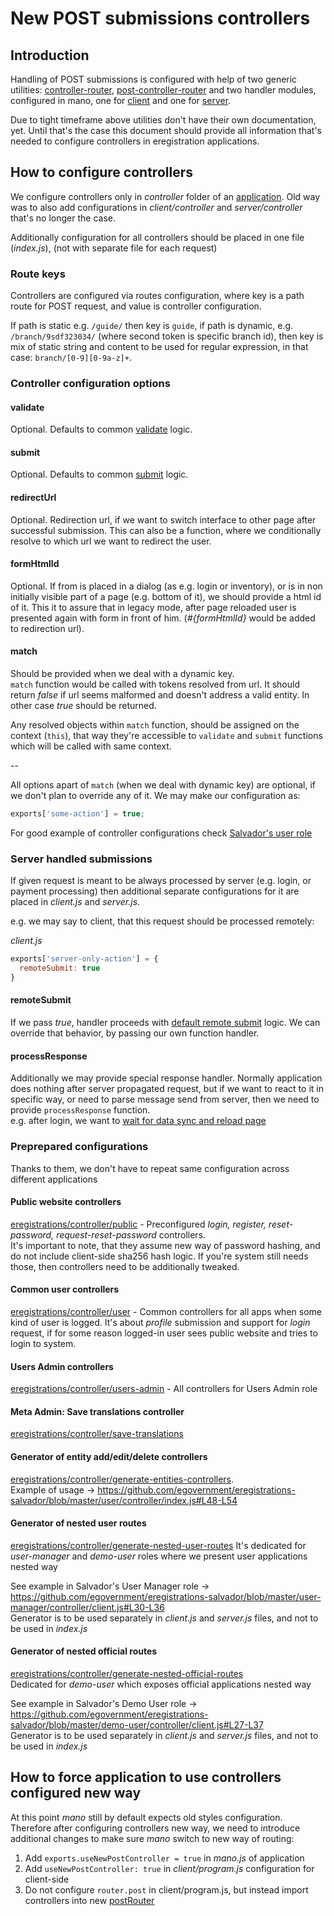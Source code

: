 # New POST submissions controllers

## Introduction

Handling of POST submissions is configured with help of two generic utilities: [controller-router](https://github.com/medikoo/controller-router), [post-controller-router](https://github.com/medikoo/post-controller-router) and two handler modules, configured in mano, one for [client](https://github.com/egovernment/eregistrations-lomas/blob/master/node_modules/mano/client/post-router.js) and one for [server](https://github.com/egovernment/eregistrations-lomas/blob/master/node_modules/mano/server/post-router.js).

Due to tight timeframe above utilities don't have their own documentation, yet. Until that's the case this document should provide all information that's needed to configure controllers in eregistration applications.

## How to configure controllers

We configure controllers only in _controller_ folder of an [application](https://github.com/egovernment/eregistrations#definition-of-applications). Old way was to also add configurations in _client/controller_ and _server/controller_ that's no longer the case.

Additionally configuration for all controllers should be placed in one file (_index.js_), (not with separate file for each request)

### Route keys

Controllers are configured via routes configuration, where key is a path route for POST request, and value is controller configuration.

If path is static e.g. `/guide/` then key is `guide`, if path is dynamic, e.g. `/branch/9sdf323034/` (where second token is specific branch id), then key is mix of static string and content to be used for regular expression, in that case:
`branch/[0-9][0-9a-z]+`.

### Controller configuration options

#### validate
Optional. Defaults to common [validate](https://github.com/egovernment/eregistrations-lomas/blob/master/node_modules/mano/utils/validate.js) logic.

#### submit
Optional. Defaults to common [submit](https://github.com/egovernment/eregistrations-lomas/blob/master/node_modules/mano/utils/save.js) logic.

#### redirectUrl
Optional. Redirection url, if we want to switch interface to other page after successful submission.
This can also be a function, where we conditionally resolve to which url we want to redirect the user.

#### formHtmlId
Optional. If from is placed in a dialog (as e.g. login or inventory), or is in non initially visible part of a page (e.g. bottom of it), we should provide a html id of it. This it to assure that in legacy mode, after page reloaded user is presented again with form in front of him. (_#{formHtmlId}_ would be added to redirection url).

#### match
Should be provided when we deal with a dynamic key.  
`match` function would be called with tokens resolved from url. It should return _false_ if url seems malformed and doesn't address a valid entity. In other case _true_ should be returned.

Any resolved objects within `match` function, should be assigned on the context (`this`), that way they're accessible to `validate` and `submit` functions which will be called with same context.

--

All options apart of `match` (when we deal with dynamic key) are optional, if we don't plan to override any of it. We may make our configuration as:

```javascript
exports['some-action'] = true;
```

For good example of controller configurations check [Salvador's user role](https://github.com/egovernment/eregistrations-salvador/blob/master/user/controller/index.js)

### Server handled submissions

If given request is meant to be always processed by server (e.g. login, or payment processing) then additional separate configurations for it are placed in _client.js_ and _server.js_.

e.g. we may say to client, that this request should be processed remotely:

_client.js_
```javascript
exports['server-only-action'] = {
  remoteSubmit: true
}
```

#### remoteSubmit
If we pass _true_, handler proceeds with [default remote submit](https://github.com/egovernment/eregistrations-lomas/blob/master/node_modules/mano/client/post-router.js#L19) logic. We can override that behavior, by passing our own function handler.

#### processResponse
Additionally we may provide special response handler. Normally application does nothing after server propagated request, but if we want to react to it in specific way, or need to parse message send from server, then we need to provide `processResponse` function.  
e.g. after login, we want to [wait for data sync and reload page](https://github.com/egovernment/eregistrations-lomas/blob/master/node_modules/mano-auth/controller/client/register-and-login.js#L4)


### Preprepared configurations

Thanks to them, we don't have to repeat same configuration across different applications

#### Public website controllers
[eregistrations/controller/public](https://github.com/egovernment/eregistrations/tree/master/controller/public) - Preconfigured _login, register, reset-password, request-reset-password_ controllers.  
It's important to note, that they assume new way of password hashing, and do not include client-side sha256 hash logic.
If you're system still needs those, then controllers need to be additionally tweaked.

#### Common user controllers
[eregistrations/controller/user](https://github.com/egovernment/eregistrations/tree/master/controller/user) - Common controllers for all apps when some kind of user is logged. It's about _profile_ submission and support for _login_ request, if for some reason logged-in user sees public website and tries to login to system.

#### Users Admin controllers
[eregistrations/controller/users-admin](https://github.com/egovernment/eregistrations/tree/master/controller/users-admin) - All controllers for Users Admin role

#### Meta Admin: Save translations controller
[eregistrations/controller/save-translations](https://github.com/egovernment/eregistrations/blob/master/controller/save-translations.js)

#### Generator of entity add/edit/delete controllers
[eregistrations/controller/generate-entities-controllers](https://github.com/egovernment/eregistrations/blob/master/controller/generate-entities-controllers.js).  
Example of usage -> https://github.com/egovernment/eregistrations-salvador/blob/master/user/controller/index.js#L48-L54

#### Generator of nested user routes
[eregistrations/controller/generate-nested-user-routes](https://github.com/egovernment/eregistrations/blob/master/controller/generate-nested-user-routes.js)
It's dedicated for _user-manager_ and _demo-user_ roles where we present user applications nested way

See example in Salvador's User Manager role -> https://github.com/egovernment/eregistrations-salvador/blob/master/user-manager/controller/client.js#L30-L36  
Generator is to be used separately in _client.js_ and _server.js_ files, and not to be used in _index.js_

#### Generator of nested official routes
[eregistrations/controller/generate-nested-official-routes](https://github.com/egovernment/eregistrations/blob/master/controller/generate-nested-official-routes.js)  
Dedicated for _demo-user_ which exposes official applications nested way

See example in Salvador's Demo User role -> https://github.com/egovernment/eregistrations-salvador/blob/master/demo-user/controller/client.js#L27-L37  
Generator is to be used separately in _client.js_ and _server.js_ files, and not to be used in _index.js_

## How to force application to use controllers configured new way

At this point _mano_ still by default expects old styles configuration. Therefore after configuring controllers new way, we need to introduce additional changes to make sure _mano_ switch to new way of routing:

1. Add `exports.useNewPostController = true` in _mano.js_ of application
2. Add `useNewPostController: true` in _client/program.js_ configuration for client-side
3. Do not configure `router.post` in client/program.js, but instead import controllers into new [postRouter](https://github.com/egovernment/eregistrations-salvador/blob/master/meta-admin/client/program.js#L36-L37)
